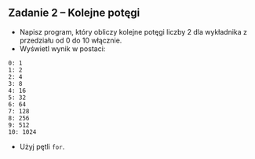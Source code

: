 ## Zadanie 2 &ndash; Kolejne potęgi

* Napisz program, który obliczy kolejne potęgi liczby 2 dla wykładnika z przedziału od 0 do 10 włącznie.
* Wyświetl wynik w postaci:
```
0: 1
1: 2
2: 4
3: 8
4: 16
5: 32
6: 64
7: 128
8: 256
9: 512
10: 1024
```
* Użyj pętli `for`.
